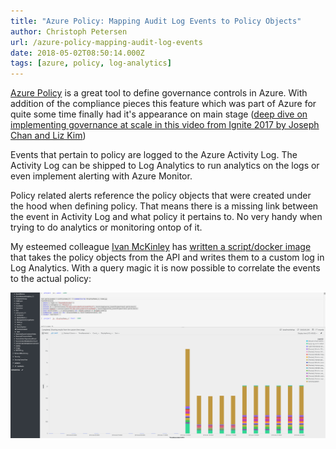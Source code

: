 ```yaml
---
title: "Azure Policy: Mapping Audit Log Events to Policy Objects"
author: Christoph Petersen
url: /azure-policy-mapping-audit-log-events
date: 2018-05-02T08:50:14.000Z
tags: [azure, policy, log-analytics]
---
```


[Azure Policy](https://azure.microsoft.com/en-us/services/azure-policy/) is a great tool to define governance controls in Azure. With addition of the compliance pieces this feature which was part of Azure for quite some time finally had it's appearance on main stage ([deep dive on implementing governance at scale in this video from Ignite 2017 by Joseph Chan and Liz Kim](https://myignite.microsoft.com/videos/54781))

Events that pertain to policy are logged to the Azure Activity Log. The Activity Log can be shipped to Log Analytics to run analytics on the logs or even implement alerting with Azure Monitor.

Policy related alerts reference the policy objects that were created under the hood when defining policy. That means there is a missing link between the event in Activity Log and what policy it pertains to. No very handy when trying to do analytics or monitoring ontop of it.

My esteemed colleague [Ivan McKinley](https://github.com/ivanthelad) has [written a script/docker image](https://github.com/ivanthelad/policyloaderoms) that takes the policy objects from the API and writes them to a custom log in Log Analytics. With a query magic it is now possible to correlate the events to the actual policy:

![policy](images/policy.PNG)
